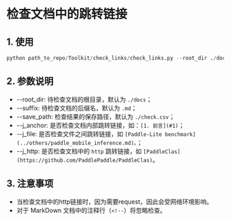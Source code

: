 # 检查文档中的跳转链接

## 1. 使用

```python
python path_to_repo/Toolkit/check_links/check_links.py --root_dir ./docs --suffix .md .py --save_path ./check.csv --j_anchor True --j_file True --j_http True
```

## 2. 参数说明

* --root_dir: 待检查文档的根目录，默认为 `./docs`；
* --suffix: 待检查文档的后缀名，默认为 `.md`；
* --save_path: 检查结果的保存路径，默认为 `./check.csv`；
* --j_anchor: 是否检查文档内部跳转链接，如：`[1. 前言](#1)`；
* --j_file: 是否检查文件之间跳转链接，如 `[Paddle-Lite benchmark](../others/paddle_mobile_inference.md)。`；
* --j_http: 是否检查文档中的 `http` 跳转链接，如 `[PaddleClas](https://github.com/PaddlePaddle/PaddleClas)`。

## 3. 注意事项

* 当检查文档中的http链接时，因为需要request，因此会受网络环境影响。
* 对于 MarkDown 文档中的注释行（`<!--`）将忽略检查。
